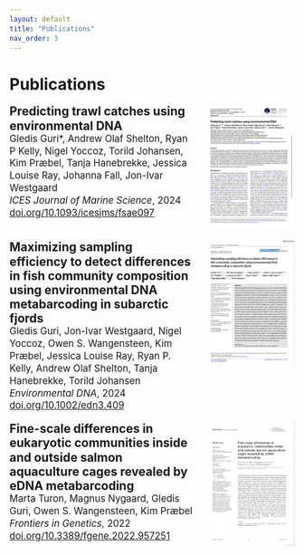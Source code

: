 ```yaml
---
layout: default
title: "Publications"
nav_order: 3
---
```


# Publications

<div style="display: flex; justify-content: space-between; align-items: flex-start;">

<div style="flex: 1;">
<b style="font-size: 1.5em; line-height: 1.2;">Predicting trawl catches using environmental DNA</b><br>
   <span style="font-size: 1.2em; line-height: 1.3;">Gledis Guri*, Andrew Olaf Shelton, Ryan P Kelly, Nigel Yoccoz, Torild Johansen, Kim Præbel, Tanja Hanebrekke, Jessica Louise Ray, Johanna Fall, Jon-Ivar Westgaard<br>
   <i>ICES Journal of Marine Science</i>, 2024<br>
   <a href="https://academic.oup.com/icesjms/article/81/8/1536/7728836" target="_blank">doi.org/10.1093/icesjms/fsae097</a></span>
</div>

<a href="assets/pdf/ICES - 2024 - Guri - Predicting trawl catches using environmental DNA.pdf" target="_blank" style="flex-shrink: 0;">
   <img src="assets/images/Predicting_thumbnail.jpg" alt="ICES PDF" style="width: 160px; height: 220px; margin-left: 20px;">
</a>

</div>

<br>

<div style="display: flex; justify-content: space-between; align-items: flex-start;">

<div style="flex: 1;">
<b style="font-size: 1.5em; line-height: 1.2;">Maximizing sampling efficiency to detect differences in fish community composition using environmental DNA metabarcoding in subarctic fjords</b><br>
   <span style="font-size: 1.2em; line-height: 1.3;">Gledis Guri, Jon-Ivar Westgaard, Nigel Yoccoz, Owen S. Wangensteen, Kim Præbel, Jessica Louise Ray, Ryan P. Kelly, Andrew Olaf Shelton, Tanja Hanebrekke, Torild Johansen<br>
   <i>Environmental DNA</i>, 2024<br>
   <a href="https://onlinelibrary.wiley.com/doi/full/10.1002/edn3.409" target="_blank">doi.org/10.1002/edn3.409</a></span>
</div>

<a href="assets/pdf/Environmental DNA - 2023 - Guri - Maximizing sampling efficiency to detect differences in fish community composition using.pdf" target="_blank" style="flex-shrink: 0;">
   <img src="assets/images/Maximizing_thumbnail.jpg" alt="Environmental DNA PDF" style="width: 160px; height: 220px; margin-left: 20px;">
</a>

</div>

<br>

<div style="display: flex; justify-content: space-between; align-items: flex-start;">

<div style="flex: 1;">
<b style="font-size: 1.5em; line-height: 1.2;">Fine-scale differences in eukaryotic communities inside and outside salmon aquaculture cages revealed by eDNA metabarcoding</b><br>
   <span style="font-size: 1.2em; line-height: 1.3;">Marta Turon, Magnus Nygaard, Gledis Guri, Owen S. Wangensteen, Kim Præbel<br>
   <i>Frontiers in Genetics</i>, 2022<br>
   <a href="https://www.frontiersin.org/journals/genetics/articles/10.3389/fgene.2022.957251/full" target="_blank">doi.org/10.3389/fgene.2022.957251</a></span>
</div>
<a href="assets/pdf/Frontieers in genetic - 2022 - Turon - Fine-scale differences in eukaryotic communities inside and outside salmon aquaculture cages revealed by eDNA metabarcoding.pdf" target="_blank" style="flex-shrink: 0;">
   <img src="assets/images/Fine-scale_thumbnail.jpg" alt="Frontieers PDF" style="width: 160px; height: 220px; margin-left: 20px;">
</a>

</div>